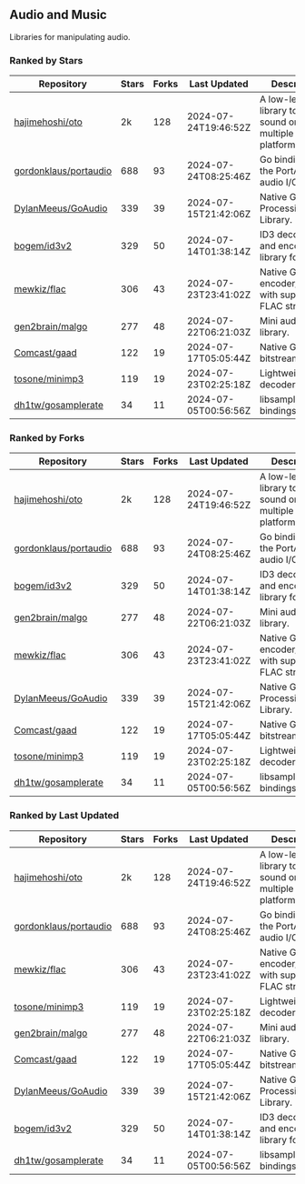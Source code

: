 ## Audio and Music

Libraries for manipulating audio.

### Ranked by Stars

| Repository | Stars | Forks | Last Updated | Description | 
|------------|-------|-------|--------------|-------------|
| [hajimehoshi/oto](https://github.com/hajimehoshi/oto) | 2k | 128 | 2024-07-24T19:46:52Z |  A low-level library to play sound on multiple platforms. |
| [gordonklaus/portaudio](https://github.com/gordonklaus/portaudio) | 688 | 93 | 2024-07-24T08:25:46Z |  Go bindings for the PortAudio audio I/O library. |
| [DylanMeeus/GoAudio](https://github.com/DylanMeeus/GoAudio) | 339 | 39 | 2024-07-15T21:42:06Z |  Native Go Audio Processing Library. |
| [bogem/id3v2](https://github.com/bogem/id3v2) | 329 | 50 | 2024-07-14T01:38:14Z |  ID3 decoding and encoding library for Go. |
| [mewkiz/flac](https://github.com/mewkiz/flac) | 306 | 43 | 2024-07-23T23:41:02Z |  Native Go FLAC encoder/decoder with support for FLAC streams. |
| [gen2brain/malgo](https://github.com/gen2brain/malgo) | 277 | 48 | 2024-07-22T06:21:03Z |  Mini audio library. |
| [Comcast/gaad](https://github.com/Comcast/gaad) | 122 | 19 | 2024-07-17T05:05:44Z |  Native Go AAC bitstream parser. |
| [tosone/minimp3](https://github.com/tosone/minimp3) | 119 | 19 | 2024-07-23T02:25:18Z |  Lightweight MP3 decoder library. |
| [dh1tw/gosamplerate](https://github.com/dh1tw/gosamplerate) | 34 | 11 | 2024-07-05T00:56:56Z |  libsamplerate bindings for go. |

### Ranked by Forks

| Repository | Stars | Forks | Last Updated | Description | 
|------------|-------|-------|--------------|-------------|
| [hajimehoshi/oto](https://github.com/hajimehoshi/oto) | 2k | 128 | 2024-07-24T19:46:52Z |  A low-level library to play sound on multiple platforms. |
| [gordonklaus/portaudio](https://github.com/gordonklaus/portaudio) | 688 | 93 | 2024-07-24T08:25:46Z |  Go bindings for the PortAudio audio I/O library. |
| [bogem/id3v2](https://github.com/bogem/id3v2) | 329 | 50 | 2024-07-14T01:38:14Z |  ID3 decoding and encoding library for Go. |
| [gen2brain/malgo](https://github.com/gen2brain/malgo) | 277 | 48 | 2024-07-22T06:21:03Z |  Mini audio library. |
| [mewkiz/flac](https://github.com/mewkiz/flac) | 306 | 43 | 2024-07-23T23:41:02Z |  Native Go FLAC encoder/decoder with support for FLAC streams. |
| [DylanMeeus/GoAudio](https://github.com/DylanMeeus/GoAudio) | 339 | 39 | 2024-07-15T21:42:06Z |  Native Go Audio Processing Library. |
| [Comcast/gaad](https://github.com/Comcast/gaad) | 122 | 19 | 2024-07-17T05:05:44Z |  Native Go AAC bitstream parser. |
| [tosone/minimp3](https://github.com/tosone/minimp3) | 119 | 19 | 2024-07-23T02:25:18Z |  Lightweight MP3 decoder library. |
| [dh1tw/gosamplerate](https://github.com/dh1tw/gosamplerate) | 34 | 11 | 2024-07-05T00:56:56Z |  libsamplerate bindings for go. |

### Ranked by Last Updated

| Repository | Stars | Forks | Last Updated | Description | 
|------------|-------|-------|--------------|-------------|
| [hajimehoshi/oto](https://github.com/hajimehoshi/oto) | 2k | 128 | 2024-07-24T19:46:52Z |  A low-level library to play sound on multiple platforms. |
| [gordonklaus/portaudio](https://github.com/gordonklaus/portaudio) | 688 | 93 | 2024-07-24T08:25:46Z |  Go bindings for the PortAudio audio I/O library. |
| [mewkiz/flac](https://github.com/mewkiz/flac) | 306 | 43 | 2024-07-23T23:41:02Z |  Native Go FLAC encoder/decoder with support for FLAC streams. |
| [tosone/minimp3](https://github.com/tosone/minimp3) | 119 | 19 | 2024-07-23T02:25:18Z |  Lightweight MP3 decoder library. |
| [gen2brain/malgo](https://github.com/gen2brain/malgo) | 277 | 48 | 2024-07-22T06:21:03Z |  Mini audio library. |
| [Comcast/gaad](https://github.com/Comcast/gaad) | 122 | 19 | 2024-07-17T05:05:44Z |  Native Go AAC bitstream parser. |
| [DylanMeeus/GoAudio](https://github.com/DylanMeeus/GoAudio) | 339 | 39 | 2024-07-15T21:42:06Z |  Native Go Audio Processing Library. |
| [bogem/id3v2](https://github.com/bogem/id3v2) | 329 | 50 | 2024-07-14T01:38:14Z |  ID3 decoding and encoding library for Go. |
| [dh1tw/gosamplerate](https://github.com/dh1tw/gosamplerate) | 34 | 11 | 2024-07-05T00:56:56Z |  libsamplerate bindings for go. |

